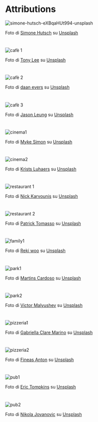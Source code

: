 # Attributions

![simone-hutsch-eXBqaHUt994-unsplash](https://user-images.githubusercontent.com/32841796/213727722-52f71b2c-80e3-49b4-8d94-f76ad2526f42.jpg)

Foto di <a href="https://unsplash.com/@heysupersimi?utm_source=unsplash&utm_medium=referral&utm_content=creditCopyText">Simone Hutsch</a> su <a href="https://unsplash.com/it/s/immagini/e40afcc2-76ff-4b73-af1d-4dfb8a936e45?utm_source=unsplash&utm_medium=referral&utm_content=creditCopyText">Unsplash</a>
#  

![cafè 1](https://user-images.githubusercontent.com/32841796/213561249-ded63eb5-4233-46c6-8b2f-10c05c2479dd.jpg)

Foto di <a href="https://unsplash.com/@tli427?utm_source=unsplash&utm_medium=referral&utm_content=creditCopyText">Tony Lee</a> su <a href="https://unsplash.com/it/s/foto/caf%C3%A8?utm_source=unsplash&utm_medium=referral&utm_content=creditCopyText">Unsplash</a>
#
![cafè 2](https://user-images.githubusercontent.com/32841796/213561275-ac1f5292-304d-4e92-a763-3ee6ac8fa5b1.jpg)

Foto di <a href="https://unsplash.com/@daanelise?utm_source=unsplash&utm_medium=referral&utm_content=creditCopyText">daan evers</a> su <a href="https://unsplash.com/it/s/foto/caf%C3%A8?utm_source=unsplash&utm_medium=referral&utm_content=creditCopyText">Unsplash</a>
#
![cafè 3](https://user-images.githubusercontent.com/32841796/213561288-21a3e5f2-224b-4aaa-be1a-e287e45b62ef.jpg)

Foto di <a href="https://unsplash.com/@ninjason?utm_source=unsplash&utm_medium=referral&utm_content=creditCopyText">Jason Leung</a> su <a href="https://unsplash.com/it/foto/poI7DelFiVA?utm_source=unsplash&utm_medium=referral&utm_content=creditCopyText">Unsplash</a>
#
![cinema1](https://user-images.githubusercontent.com/32841796/213561306-8fc6b7c6-84b4-4e61-b98a-2f742ad34573.jpg)

Foto di <a href="https://unsplash.com/@myke_simon?utm_source=unsplash&utm_medium=referral&utm_content=creditCopyText">Myke Simon</a> su <a href="https://unsplash.com/it/foto/atsUqIm3wxo?utm_source=unsplash&utm_medium=referral&utm_content=creditCopyText">Unsplash</a>
#
![cinema2](https://user-images.githubusercontent.com/32841796/213560881-0639d76d-5d26-42f2-a052-f94cce54401d.jpg)

Foto di <a href="https://unsplash.com/@kristsll?utm_source=unsplash&utm_medium=referral&utm_content=creditCopyText">Krists Luhaers</a> su <a href="https://unsplash.com/it/s/immagini/57c4cb78-3d73-431d-ac70-680eee52b3df?utm_source=unsplash&utm_medium=referral&utm_content=creditCopyText">Unsplash</a>
#
![restaurant 1](https://user-images.githubusercontent.com/32841796/213561173-6dea4f52-382d-4f97-b8d5-98be84f4aaf8.jpg)

Foto di <a href="https://unsplash.com/de/@nickkarvounis?utm_source=unsplash&utm_medium=referral&utm_content=creditCopyText">Nick Karvounis</a> su <a href="https://unsplash.com/it/s/immagini/49a7a5af-7956-48d2-b68d-628d9af273ce?utm_source=unsplash&utm_medium=referral&utm_content=creditCopyText">Unsplash</a>
#
![restaurant 2](https://user-images.githubusercontent.com/32841796/213561217-261b1590-0a5c-4ea9-9b92-7e2bebe52f14.jpg)

Foto di <a href="https://unsplash.com/@impatrickt?utm_source=unsplash&utm_medium=referral&utm_content=creditCopyText">Patrick Tomasso</a> su <a href="https://unsplash.com/it/s/immagini/dcf7cf83-7f42-4772-a684-214494cc0dc2?utm_source=unsplash&utm_medium=referral&utm_content=creditCopyText">Unsplash</a>
#
![family1](https://user-images.githubusercontent.com/32841796/213560969-060769e8-4667-4d59-9dce-a70c70b8a2e3.jpg)

Foto di <a href="https://unsplash.com/@rekiwoo?utm_source=unsplash&utm_medium=referral&utm_content=creditCopyText">Reki woo</a> su <a href="https://unsplash.com/it/s/immagini/90a229af-2f81-4a01-93ca-0780fee9d067?utm_source=unsplash&utm_medium=referral&utm_content=creditCopyText">Unsplash</a>
#
![park1](https://user-images.githubusercontent.com/32841796/213561004-649f9213-14a6-4868-a393-8ae1292bfc0f.jpg)

Foto di <a href="https://unsplash.com/@martinscardoso_unsplash?utm_source=unsplash&utm_medium=referral&utm_content=creditCopyText">Martins Cardoso</a> su <a href="https://unsplash.com/it/s/immagini/f4018ce7-8e6a-4077-b7d1-bd98c756c40d?utm_source=unsplash&utm_medium=referral&utm_content=creditCopyText">Unsplash</a>
#
![park2](https://user-images.githubusercontent.com/32841796/213561031-84ba8ad7-71c8-4c8f-947e-91d3c44004d8.jpg)

Foto di <a href="https://unsplash.com/fr/@malyushev?utm_source=unsplash&utm_medium=referral&utm_content=creditCopyText">Victor Malyushev</a> su <a href="https://unsplash.com/it/s/immagini/20960963-cd64-422d-961d-e34d6fe4f352?utm_source=unsplash&utm_medium=referral&utm_content=creditCopyText">Unsplash</a>
#
![pizzeria1](https://user-images.githubusercontent.com/32841796/213561064-a17e2036-fb09-41d4-a0ca-658d16491417.jpg)

Foto di <a href="https://unsplash.com/@gabiontheroad?utm_source=unsplash&utm_medium=referral&utm_content=creditCopyText">Gabriella Clare Marino</a> su <a href="https://unsplash.com/it/s/immagini/268325c6-0783-4895-8aa7-7494550a95b6?utm_source=unsplash&utm_medium=referral&utm_content=creditCopyText">Unsplash</a>
#
![pizzeria2](https://user-images.githubusercontent.com/32841796/213561105-03637ec6-3eb0-4d46-93b7-3755ca5f5a6c.jpg)

Foto di <a href="https://unsplash.com/@fineas_anton?utm_source=unsplash&utm_medium=referral&utm_content=creditCopyText">Fineas Anton</a> su <a href="https://unsplash.com/it/foto/kC1-9Snr9hI?utm_source=unsplash&utm_medium=referral&utm_content=creditCopyText">Unsplash</a>
#
![pub1](https://user-images.githubusercontent.com/32841796/213561127-8ead5f5b-b56b-4914-ab6c-62ca30b5c131.jpg)

Foto di <a href="https://unsplash.com/@erictompkins?utm_source=unsplash&utm_medium=referral&utm_content=creditCopyText">Eric Tompkins</a> su <a href="https://unsplash.com/it/s/immagini/ef999c13-97e1-4be7-b1f3-78abc4b518e8?utm_source=unsplash&utm_medium=referral&utm_content=creditCopyText">Unsplash</a>
#
![pub2](https://user-images.githubusercontent.com/32841796/213561161-95392240-af43-4246-9b16-cc5e3b08af82.jpg)

Foto di <a href="https://unsplash.com/@danteov_seen?utm_source=unsplash&utm_medium=referral&utm_content=creditCopyText">Nikola Jovanovic</a> su <a href="https://unsplash.com/it/s/immagini/1beb2c09-6c74-41d6-9749-a814871ce31a?utm_source=unsplash&utm_medium=referral&utm_content=creditCopyText">Unsplash</a>
